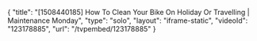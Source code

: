 {
    "title": "[1508440185] How To Clean Your Bike On Holiday Or Travelling | Maintenance Monday",
    "type": "solo",
    "layout": "iframe-static",
    "videoId": "123178885",
    "url": "\/tvpembed\/123178885"
}